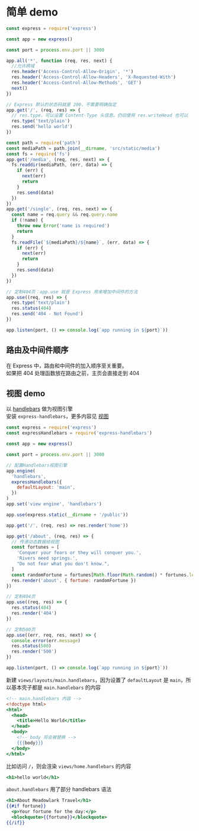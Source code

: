 # 简单 demo

```js
const express = require('express')

const app = new express()

const port = process.env.port || 3000

app.all('*', function (req, res, next) {
  //允许跨域
  res.header('Access-Control-Allow-Origin', '*')
  res.header('Access-Control-Allow-Headers', 'X-Requested-With')
  res.header('Access-Control-Allow-Methods', 'GET')
  next()
})

// Express 默认的状态码就是 200，不需要明确指定
app.get('/', (req, res) => {
  // res.type，可以设置 Content-Type 头信息。仍旧使用 res.writeHead 也可以
  res.type('text/plain')
  res.send('hello world')
})

const path = require('path')
const mediaPath = path.join(__dirname, 'src/static/media')
const fs = require('fs')
app.get('/media', (req, res, next) => {
  fs.readdir(mediaPath, (err, data) => {
    if (err) {
      next(err)
      return
    }
    res.send(data)
  })
})
app.get('/single', (req, res, next) => {
  const name = req.query && req.query.name
  if (!name) {
    throw new Error('name is required')
    return
  }
  fs.readFile(`${mediaPath}/${name}`, (err, data) => {
    if (err) {
      next(err)
      return
    }
    res.send(data)
  })
})

// 定制404页：app.use 就是 Express 用来增加中间件的方法
app.use((req, res) => {
  res.type('text/plain')
  res.status(404)
  res.send('404 - Not Found')
})

app.listen(port, () => console.log(`app running in ${port}`))
```

## 路由及中间件顺序

在 Express 中，路由和中间件的加入顺序至关重要。  
如果把 404 处理函数放在路由之前，主页会直接走到 404

## 视图 demo

以 [handlebars](https://forlornlily.github.io/fe-notes/handlebars/) 做为视图引擎  
安装 `express-handlebars`，更多内容见 [视图](./30_views)

```js
const express = require('express')
const expressHandlebars = require('express-handlebars')

const app = new express()

const port = process.env.port || 3000

// 配置Handlebars视图引擎
app.engine(
  'handlebars',
  expressHandlebars({
    defaultLayout: 'main',
  })
)
app.set('view engine', 'handlebars')

app.use(express.static(__dirname + '/public'))

app.get('/', (req, res) => res.render('home'))

app.get('/about', (req, res) => {
  // 传递动态数据给视图
  const fortunes = [
    'Conquer your fears or they will conquer you.',
    'Rivers need springs.',
    "Do not fear what you don't know.",
  ]
  const randomFortune = fortunes[Math.floor(Math.random() * fortunes.length)]
  res.render('about', { fortune: randomFortune })
})

// 定制404页
app.use((req, res) => {
  res.status(404)
  res.render('404')
})

// 定制500页
app.use((err, req, res, next) => {
  console.error(err.message)
  res.status(500)
  res.render('500')
})

app.listen(port, () => console.log(`app running in ${port}`))
```

新建 `views/layouts/main.handlebars`，因为设置了 `defaultLayout` 是 `main`，所以基本壳子都是 `main.handlebars` 的内容

```handlebars
<!-- main.handlebars 内容 -->
<!doctype html>
<html>
  <head>
    <title>Hello World</title>
  </head>
  <body>
    <!-- body 将会被替换 -->
    {{{body}}}
  </body>
</html>
```

比如访问 `/`，则会渲染 `views/home.handlebars` 的内容

```handlebars
<h1>hello world</h1>
```

`about.handlebars` 用了部分 handlebars 语法

```handlebars
<h1>About Meadowlark Travel</h1>
{{#if fortune}}
  <p>Your fortune for the day:</p>
  <blockquote>{{fortune}}</blockquote>
{{/if}}
```
